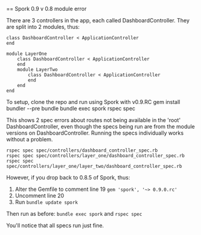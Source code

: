 == Spork 0.9 v 0.8 module error

There are 3 controllers in the app, each called DashboardController. They are split into 2 modules, thus:

    class DashboardController < ApplicationController
    end
    
    module LayerOne
        class DashboardController < ApplicationController
        end
        module LayerTwo
            class DashboardController < ApplicationController
            end
        end
    end
    
To setup, clone the repo and run using Spork with v0.9.RC
    gem install bundler --pre
    bundle
    bundle exec spork
    rspec spec
    
This shows 2 spec errors about routes not being available in the 'root' DashboardController, even though the specs being run are from the module versions on DashboardController.
Running the specs individually works without a problem.

    rspec spec spec/controllers/dashboard_controller_spec.rb
    rspec spec spec/controllers/layer_one/dashboard_controller_spec.rb
    rspec spec spec/controllers/layer_one/layer_two/dashboard_controller_spec.rb

However, if you drop back to 0.8.5 of Spork, thus:

1. Alter the Gemfile to comment line 19
    `gem 'spork', '~> 0.9.0.rc'`
2. Uncomment line 20
3. Run
    `bundle update spork`

Then run as before:
    `bundle exec spork` and
    `rspec spec`
    
You'll notice that all specs run just fine.